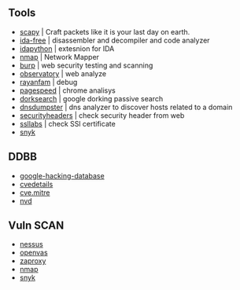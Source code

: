 ## Tools

- [scapy](https://scapy.net/) | Craft packets like it is your last day on earth.
- [ida-free](https://hex-rays.com/ida-free) | disassembler and decompiler and code analyzer
- [idapython](https://github.com/idapython/src) | extesnion for IDA
- [nmap](https://nmap.org/) | Network Mapper
- [burp](https://portswigger.net/burp) | web security testing and scanning
- [observatory](https://developer.mozilla.org/en-US/observatory) | web analyze
- [rayanfam](https://rayanfam.com/tools/) | debug
- [pagespeed](https://pagespeed.web.dev/) | chrome analisys
- [dorksearch](https://dorksearch.com/) | google dorking passive search
- [dnsdumpster](https://dnsdumpster.com/) | dns analyzer to discover hosts related to a domain
- [securityheaders](https://securityheaders.com/) | check security header from web
- [ssllabs](https://www.ssllabs.com/ssltest/) | check SSl certificate
- [snyk](https://snyk.io/)

## DDBB
- [google-hacking-database](https://www.exploit-db.com/google-hacking-database)
- [cvedetails](https://www.cvedetails.com/)
- [cve.mitre](https://cve.mitre.org/)
- [nvd](https://nvd.nist.gov/vuln)

## Vuln SCAN

- [nessus](https://www.tenable.com/products/nessus)
- [openvas](https://www.openvas.org/)
- [zaproxy](https://www.zaproxy.org/)
- [nmap](https://nmap.org/)
- [snyk](https://snyk.io/)
